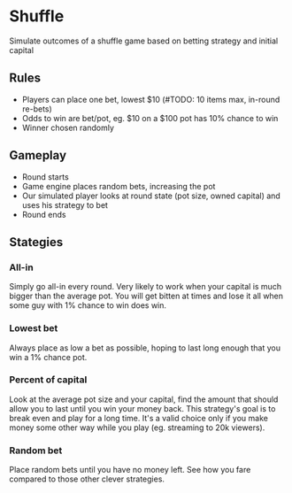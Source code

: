 # Shuffle

Simulate outcomes of a shuffle game based on betting strategy and initial capital

## Rules

- Players can place one bet, lowest $10 (#TODO: 10 items max, in-round re-bets)
- Odds to win are bet/pot, eg. $10 on a $100 pot has 10% chance to win
- Winner chosen randomly

## Gameplay

- Round starts
- Game engine places random bets, increasing the pot
- Our simulated player looks at round state (pot size, owned capital) and uses his strategy to bet
- Round ends

## Stategies

### All-in

Simply go all-in every round. Very likely to work when your capital is much bigger than the average pot.
You will get bitten at times and lose it all when some guy with 1% chance to win does win.

### Lowest bet

Always place as low a bet as possible, hoping to last long enough that you win a 1% chance pot.

### Percent of capital

Look at the average pot size and your capital, find the amount that should allow you to last until you win your money back.
This strategy's goal is to break even and play for a long time.
It's a valid choice only if you make money some other way while you play (eg. streaming to 20k viewers).

### Random bet

Place random bets until you have no money left. See how you fare compared to those other clever strategies.


